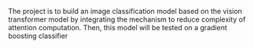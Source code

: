 The project is to build an image
classification model based on the vision
transformer model by integrating the mechanism
to reduce complexity of attention computation.
Then, this model will be tested on a gradient
boosting classifier

